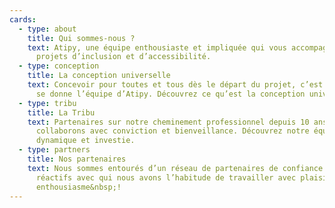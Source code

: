 ```yaml
---
cards:
  - type: about
    title: Qui sommes-nous ?
    text: Atipy, une équipe enthousiaste et impliquée qui vous accompagne dans vos
      projets d’inclusion et d’accessibilité.
  - type: conception
    title: La conception universelle
    text: Concevoir pour toutes et tous dès le départ du projet, c’est le défi que
      se donne l’équipe d’Atipy. Découvrez ce qu’est la conception universelle.
  - type: tribu
    title: La Tribu
    text: Partenaires sur notre cheminement professionnel depuis 10 ans, nous
      collaborons avec conviction et bienveillance. Découvrez notre équipe
      dynamique et investie.
  - type: partners
    title: Nos partenaires
    text: Nous sommes entourés d’un réseau de partenaires de confiance compétents et
      réactifs avec qui nous avons l’habitude de travailler avec plaisir et
      enthousiasme&nbsp;!
---
```

